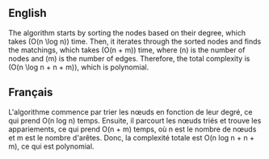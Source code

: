 ## English
The algorithm starts by sorting the nodes based on their degree, which takes \(O(n \log n)\) time. Then, it iterates through the sorted nodes and finds the matchings, which takes \(O(n + m)\) time, where \(n\) is the number of nodes and \(m\) is the number of edges. Therefore, the total complexity is \(O(n \log n + n + m)\), which is polynomial.

## Français
L'algorithme commence par trier les nœuds en fonction de leur degré, ce qui prend O(n log n) temps.
Ensuite, il parcourt les nœuds triés et trouve les appariements, ce qui prend O(n + m) temps,
où n est le nombre de nœuds et m est le nombre d'arêtes.
Donc, la complexité totale est O(n log n + n + m), ce qui est polynomial.
